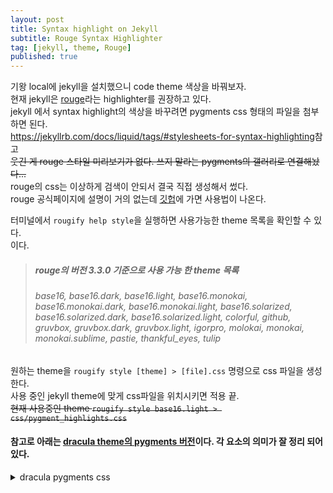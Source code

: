 ```yaml
---
layout: post
title: Syntax highlight on Jekyll
subtitle: Rouge Syntax Highlighter
tag: [jekyll, theme, Rouge]
published: true
---
```


기왕 local에 jekyll을 설치했으니 code theme 색상을 바꿔보자.  
현재 jekyll은 [rouge](http://rouge.jneen.net/)라는 highlighter를 권장하고 있다.  
jekyll 에서 syntax highlight의 색상을 바꾸려면 pygments css 형태의 파일을 첨부하면 된다.  
<https://jekyllrb.com/docs/liquid/tags/#stylesheets-for-syntax-highlighting>참고  
~~웃긴 게 rouge 스타일 미리보기가 없다. 쓰지 말라는 pygments의 갤러리로 연결해놨다...~~   
rouge의 css는 이상하게 검색이 안되서 결국 직접 생성해서 썼다.  
rouge 공식페이지에 설명이 거의 없는데 [깃헙](https://github.com/jneen/rouge)에 가면 사용법이 나온다.

터미널에서 `rougify help style`을 실행하면 사용가능한 theme 목록을 확인할 수 있다.  
이다.
>##### rouge의 버전 3.3.0 기준으로 사용 가능 한 theme 목록
>###### base16, base16.dark, base16.light, base16.monokai, base16.monokai.dark, base16.monokai.light, base16.solarized, base16.solarized.dark, base16.solarized.light, colorful, github, gruvbox, gruvbox.dark, gruvbox.light, igorpro, molokai, monokai, monokai.sublime, pastie, thankful_eyes, tulip  

원하는 theme을 `rougify style [theme] > [file].css` 명령으로 css 파일을 생성한다.  
사용 중인 jekyll theme에 맞게 css파일을 위치시키면 적용 끝.  
~~현재 사용중인 theme `rougify style base16.light > css/pygment_highlights.css`~~



#### 참고로 아래는 [dracula theme의 pygments 버전](https://github.com/dracula/pygments)이다. 각 요소의 의미가 잘 정리 되어있다.  
<details><summary>dracula pygments css</summary>
{% highlight css  %}
.highlight .hll { background-color: #f1fa8c }
.highlight  { background: #282a36; color: #f8f8f2 }
.highlight .c { color: #6272a4 } /* Comment */
.highlight .err { color: #f8f8f2 } /* Error */
.highlight .g { color: #f8f8f2 } /* Generic */
.highlight .k { color: #ff79c6 } /* Keyword */
.highlight .l { color: #f8f8f2 } /* Literal */
.highlight .n { color: #f8f8f2 } /* Name */
.highlight .o { color: #ff79c6 } /* Operator */
.highlight .x { color: #f8f8f2 } /* Other */
.highlight .p { color: #f8f8f2 } /* Punctuation */
.highlight .ch { color: #6272a4 } /* Comment.Hashbang */
.highlight .cm { color: #6272a4 } /* Comment.Multiline */
.highlight .cp { color: #ff79c6 } /* Comment.Preproc */
.highlight .cpf { color: #6272a4 } /* Comment.PreprocFile */
.highlight .c1 { color: #6272a4 } /* Comment.Single */
.highlight .cs { color: #6272a4 } /* Comment.Special */
.highlight .gd { color: #8b080b } /* Generic.Deleted */
.highlight .ge { color: #f8f8f2; text-decoration: underline } /* Generic.Emph */
.highlight .gr { color: #f8f8f2 } /* Generic.Error */
.highlight .gh { color: #f8f8f2; font-weight: bold } /* Generic.Heading */
.highlight .gi { color: #f8f8f2; font-weight: bold } /* Generic.Inserted */
.highlight .go { color: #44475a } /* Generic.Output */
.highlight .gp { color: #f8f8f2 } /* Generic.Prompt */
.highlight .gs { color: #f8f8f2 } /* Generic.Strong */
.highlight .gu { color: #f8f8f2; font-weight: bold } /* Generic.Subheading */
.highlight .gt { color: #f8f8f2 } /* Generic.Traceback */
.highlight .kc { color: #ff79c6 } /* Keyword.Constant */
.highlight .kd { color: #8be9fd; font-style: italic } /* Keyword.Declaration */
.highlight .kn { color: #ff79c6 } /* Keyword.Namespace */
.highlight .kp { color: #ff79c6 } /* Keyword.Pseudo */
.highlight .kr { color: #ff79c6 } /* Keyword.Reserved */
.highlight .kt { color: #8be9fd } /* Keyword.Type */
.highlight .ld { color: #f8f8f2 } /* Literal.Date */
.highlight .m { color: #bd93f9 } /* Literal.Number */
.highlight .s { color: #f1fa8c } /* Literal.String */
.highlight .na { color: #50fa7b } /* Name.Attribute */
.highlight .nb { color: #8be9fd; font-style: italic } /* Name.Builtin */
.highlight .nc { color: #50fa7b } /* Name.Class */
.highlight .no { color: #f8f8f2 } /* Name.Constant */
.highlight .nd { color: #f8f8f2 } /* Name.Decorator */
.highlight .ni { color: #f8f8f2 } /* Name.Entity */
.highlight .ne { color: #f8f8f2 } /* Name.Exception */
.highlight .nf { color: #50fa7b } /* Name.Function */
.highlight .nl { color: #8be9fd; font-style: italic } /* Name.Label */
.highlight .nn { color: #f8f8f2 } /* Name.Namespace */
.highlight .nx { color: #f8f8f2 } /* Name.Other */
.highlight .py { color: #f8f8f2 } /* Name.Property */
.highlight .nt { color: #ff79c6 } /* Name.Tag */
.highlight .nv { color: #8be9fd; font-style: italic } /* Name.Variable */
.highlight .ow { color: #ff79c6 } /* Operator.Word */
.highlight .w { color: #f8f8f2 } /* Text.Whitespace */
.highlight .mb { color: #bd93f9 } /* Literal.Number.Bin */
.highlight .mf { color: #bd93f9 } /* Literal.Number.Float */
.highlight .mh { color: #bd93f9 } /* Literal.Number.Hex */
.highlight .mi { color: #bd93f9 } /* Literal.Number.Integer */
.highlight .mo { color: #bd93f9 } /* Literal.Number.Oct */
.highlight .sa { color: #f1fa8c } /* Literal.String.Affix */
.highlight .sb { color: #f1fa8c } /* Literal.String.Backtick */
.highlight .sc { color: #f1fa8c } /* Literal.String.Char */
.highlight .dl { color: #f1fa8c } /* Literal.String.Delimiter */
.highlight .sd { color: #f1fa8c } /* Literal.String.Doc */
.highlight .s2 { color: #f1fa8c } /* Literal.String.Double */
.highlight .se { color: #f1fa8c } /* Literal.String.Escape */
.highlight .sh { color: #f1fa8c } /* Literal.String.Heredoc */
.highlight .si { color: #f1fa8c } /* Literal.String.Interpol */
.highlight .sx { color: #f1fa8c } /* Literal.String.Other */
.highlight .sr { color: #f1fa8c } /* Literal.String.Regex */
.highlight .s1 { color: #f1fa8c } /* Literal.String.Single */
.highlight .ss { color: #f1fa8c } /* Literal.String.Symbol */
.highlight .bp { color: #f8f8f2; font-style: italic } /* Name.Builtin.Pseudo */
.highlight .fm { color: #50fa7b } /* Name.Function.Magic */
.highlight .vc { color: #8be9fd; font-style: italic } /* Name.Variable.Class */
.highlight .vg { color: #8be9fd; font-style: italic } /* Name.Variable.Global */
.highlight .vi { color: #8be9fd; font-style: italic } /* Name.Variable.Instance */
.highlight .vm { color: #8be9fd; font-style: italic } /* Name.Variable.Magic */
.highlight .il { color: #bd93f9 } /* Literal.Number.Integer.Long */
{% endhighlight %}
</details>  
<br/>